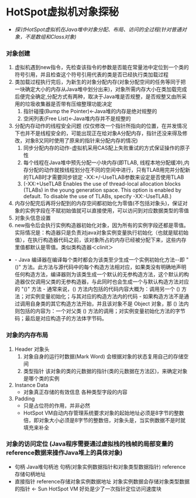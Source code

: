 # HotSpot虚拟机对象探秘

- *探讨HotSpot虚拟机在Java堆中对象分配、布局、访问的全过程(针对普通对象，不是数组和Class对象)*

### 对象创建 
1. 虚拟机遇到new指令，先检查该指令的参数是否能在常量池中定位到一个类的符号引用，并且检查这个符号引用代表的类是否已经执行类加载过程
2. 类加载过程执行完后，为新生的对象分配内存(对象分配空间的任务等同于把一块确定大小的内存从Java堆中划分出来)，对象所需内存大小在类加载完成后便完全确定,分配方式有两种，取决于Java堆是否规整，是否规整又由所采用的垃圾收集器是否带有压缩整理功能决定
    1. 指针碰撞(Bump the Pointer)<-Java堆的内存是绝对规整的
    2. 空闲列表(Free List)<-Java堆内存并不是规整的
3. 分配内存动作的线程安全问题 (仅仅修改一个指针所指向的位置，在并发情况下也并不是线程安全的，可能出现正在给对象A分配内存，指针还没来得及修改，对象B又同时使用了原来的指针来分配内存的情况)
    1. 同步分配内存的动作-虚拟机采用CAS配上失败重试的方式保证操作的原子性
    2. 每个线程在Java堆中预先分配一小块内存(即TLAB, 线程本地分配缓冲),内存分配的动作就按线程划分在不同的空间中进行，只有TLAB用完并分配新的TLAB时才需要同步锁定 -XX:+/-UseTLAB参数来设定是否使用TLAB
    3. (-XX:+UseTLAB
        Enables the use of thread-local allocation blocks (TLABs) in the young generation space. This option is enabled by default. To disable the use of TLABs, specify -XX:-UseTLAB.)
4. 内存分配完后再将分配到的内存空间都初始化为零值(不包括对象头)，保证对象的实例字段在不赋初始值就可以直接使用，可以访问到对应数据类型的零值
5. 对象头信息设置
6. new指令后会执行实例构造器<init>初始化对象，因为所有的实例字段还都是零值。实际情况是：构造器只是负责对java对象实例变量执行初始化（也就是赋初始值），在执行构造器代码之前，该对象所占的内存已经被分配下来，这些内存里值都默认是零值。类似类构造器＜clinit＞
- <init>
    - Java 编译器在编译每个类时都会为该类至少生成一个实例初始化方法--即 "<init>()" 方法。此方法与源代码中的每个构造方法相对应，如果类没有明确地声明任何构造方法，编译器则为该类生成一个默认的无参构造方法，这个默认的构造器仅仅调用父类的无参构造器，与此同时也会生成一个与默认构造方法对应的 "<init>()" 方法
    - 通常来说，<init>() 方法内包括的代码内容大概为：调用另一个 <init>() 方法；对实例变量初始化；与其对应的构造方法内的代码
    - 如果构造方法不是通过调用自身类的其它构造方法开始，并且该对象不是 Object 对象，那 <init>() 法内则包括的内容为：一个对父类 <init>() 方法的调用；对实例变量初始化方法的字节码；最后是对应构造子的方法体字节码。
### 对象的内存布局
1. Header 对象头
    1. 对象自身的运行时数据(Mark Word) 会根据对象的状态复用自己的存储空间
    2. 类型指针 该对象的类的元数据的指针(类的元数据在方法区)，来确定对象是哪个类的实例
2. Instance Data
    - 对象真正存储的有效信息 各种类型字段的内容
3. Padding
    - 只是占位符的作用，并非必然
    - HotSpot VM自动内存管理系统要求对象的起始地址必须是8字节的整数倍，即对象大小必须是8字节的整数倍，对象头是，当实例数据不是时就填充来补全
    
### 对象的访问定位 (Java程序需要通过虚拟栈的栈帧的局部变量的reference数据来操作Java堆上的具体对象)
- 句柄 Java堆句柄池 句柄(对象实例数据指针和对象类型数据指针) reference存储句柄地址
- 直接指针 reference存储对象实例数据地址 对象实例数据会存储对象类型数据的指针 <- Sun HotSpot VM 好处是少了一次指针定位访问速度块




